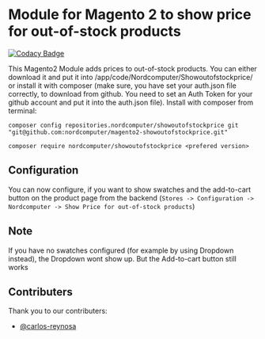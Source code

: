 # Module for Magento 2 to show price for out-of-stock products

[![Codacy Badge](https://api.codacy.com/project/badge/Grade/977f45272789467ca9a0c4d0460836b6)](https://app.codacy.com/gh/nordcomputer/magento2-showoutofstockprice?utm_source=github.com&utm_medium=referral&utm_content=nordcomputer/magento2-showoutofstockprice&utm_campaign=Badge_Grade_Settings)

This Magento2 Module adds prices to out-of-stock products. You can either download it and put it into /app/code/Nordcomputer/Showoutofstockprice/ or install it with composer (make sure, you have set your auth.json file correctly, to download from github. You need to set an Auth Token for your github account and put it into the auth.json file).
Install with composer from terminal:

`composer config repositories.nordcomputer/showoutofstockprice git "git@github.com:nordcomputer/magento2-showoutofstockprice.git"`

`composer require nordcomputer/showoutofstockprice <prefered version>`

## Configuration
You can now configure, if you want to show swatches and the add-to-cart button on the product page from the backend (`Stores -> Configuration -> Nordcomputer -> Show Price for out-of-stock products`)

## Note
If you have no swatches configured (for example by using Dropdown instead), the Dropdown wont show up. But the Add-to-cart button still works

## Contributers
Thank you to our contributers:
-   [@carlos-reynosa](https://www.github.com/carlos-reynosa)
